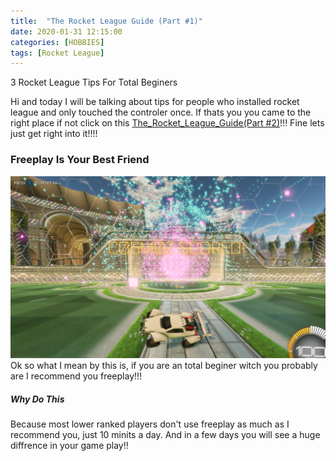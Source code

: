 ```yaml
---
title:  "The Rocket League Guide (Part #1)"
date: 2020-01-31 12:15:00
categories: [HOBBIES]
tags: [Rocket League]
---
```



3 Rocket League Tips For Total Beginers

Hi and today I will be talking about tips for people who installed rocket league and only touched the controler once.
If thats you you came to the right place if not click on this [The_Rocket_League_Guide(Part #2)](https://adrianrubio.org/posts/The_Rocket_League_Guide_part_2/)!!!
Fine lets just get right into it!!!!

### Freeplay Is Your Best Friend

![My camera settings](/assets/img/adrian-free-play.png)
Ok so what I mean by this is, if you are an total beginer witch you probably are I recommend you freeplay!!! 
##### Why Do This
Because most lower ranked players don't use freeplay as much as I recommend you, just 10 minits a day.
And in a few days you will see a huge diffrence in your game play!!
